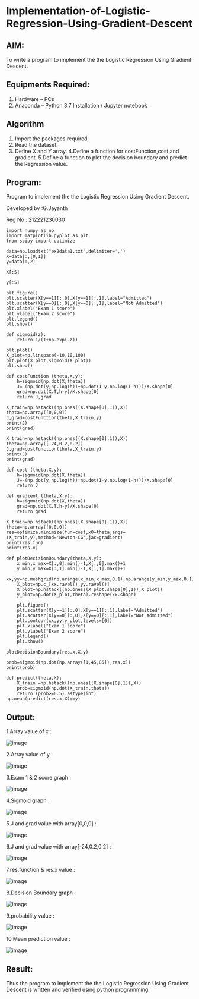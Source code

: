 # Implementation-of-Logistic-Regression-Using-Gradient-Descent

## AIM:
To write a program to implement the the Logistic Regression Using Gradient Descent.
## Equipments Required:
1. Hardware – PCs
2. Anaconda – Python 3.7 Installation / Jupyter notebook

## Algorithm
1. Import the packages required.
2. Read the dataset.
3. Define X and Y array.
4.Define a function for costFunction,cost and gradient.
5.Define a function to plot the decision boundary and predict the Regression value.
## Program:
Program to implement the the Logistic Regression Using Gradient Descent.

Developed by :G.Jayanth

Reg No : 212221230030
```
import numpy as np
import matplotlib.pyplot as plt
from scipy import optimize

data=np.loadtxt("ex2data1.txt",delimiter=',')
X=data[:,[0,1]]
y=data[:,2]

X[:5]

y[:5]

plt.figure()
plt.scatter(X[y==1][:,0],X[y==1][:,1],label="Admitted")
plt.scatter(X[y==0][:,0],X[y==0][:,1],label="Not Admitted")
plt.xlabel("Exam 1 score")
plt.ylabel("Exam 2 score")
plt.legend()
plt.show()

def sigmoid(z):
    return 1/(1+np.exp(-z))

plt.plot()
X_plot=np.linspace(-10,10,100)
plt.plot(X_plot,sigmoid(X_plot))
plt.show()

def costFunction (theta,X,y):
    h=sigmoid(np.dot(X,theta))
    J=-(np.dot(y,np.log(h))+np.dot(1-y,np.log(1-h)))/X.shape[0]
    grad=np.dot(X.T,h-y)/X.shape[0]
    return J,grad

X_train=np.hstack((np.ones((X.shape[0],1)),X))
theta=np.array([0,0,0])
J,grad=costFunction(theta,X_train,y)
print(J)
print(grad)

X_train=np.hstack((np.ones((X.shape[0],1)),X))
theta=np.array([-24,0.2,0.2])
J,grad=costFunction(theta,X_train,y)
print(J)
print(grad)

def cost (theta,X,y):
    h=sigmoid(np.dot(X,theta))
    J=-(np.dot(y,np.log(h))+np.dot(1-y,np.log(1-h)))/X.shape[0]
    return J

def gradient (theta,X,y):
    h=sigmoid(np.dot(X,theta))
    grad=np.dot(X.T,h-y)/X.shape[0]
    return grad

X_train=np.hstack((np.ones((X.shape[0],1)),X))
theta=np.array([0,0,0])
res=optimize.minimize(fun=cost,x0=theta,args=(X_train,y),method='Newton-CG',jac=gradient)
print(res.fun)
print(res.x)

def plotDecisionBoundary(theta,X,y):
    x_min,x_max=X[:,0].min()-1,X[:,0].max()+1
    y_min,y_max=X[:,1].min()-1,X[:,1].max()+1
    xx,yy=np.meshgrid(np.arange(x_min,x_max,0.1),np.arange(y_min,y_max,0.1))
    X_plot=np.c_[xx.ravel(),yy.ravel()]
    X_plot=np.hstack((np.ones((X_plot.shape[0],1)),X_plot))
    y_plot=np.dot(X_plot,theta).reshape(xx.shape)
    
    plt.figure()
    plt.scatter(X[y==1][:,0],X[y==1][:,1],label="Admitted")
    plt.scatter(X[y==0][:,0],X[y==0][:,1],label="Not Admitted")
    plt.contour(xx,yy,y_plot,levels=[0])
    plt.xlabel("Exam 1 score")
    plt.ylabel("Exam 2 score")
    plt.legend()
    plt.show()

plotDecisionBoundary(res.x,X,y)

prob=sigmoid(np.dot(np.array([1,45,85]),res.x))
print(prob)

def predict(theta,X):
    X_train =np.hstack((np.ones((X.shape[0],1)),X))
    prob=sigmoid(np.dot(X_train,theta))
    return (prob>=0.5).astype(int)
np.mean(predict(res.x,X)==y)
```
## Output:
1.Array value of x :

![image](https://user-images.githubusercontent.com/94836154/233408486-c5f0f4f0-2d14-4f07-9371-59ca4dd143f5.png)

2.Array value of y :

![image](https://user-images.githubusercontent.com/94836154/233408671-0c1049df-b1ff-4841-b9b7-24e4b2807e36.png)

3.Exam 1 & 2 score graph :

![image](https://user-images.githubusercontent.com/94836154/233408756-f337a328-7cf5-4339-a1d1-e88a6c52e884.png)

4.Sigmoid graph :

![image](https://user-images.githubusercontent.com/94836154/233408940-255740e9-b302-4491-97c1-1a1b01048b44.png)

5.J and grad value with array[0,0,0] :

![image](https://user-images.githubusercontent.com/94836154/233409092-4cd93df2-0fd5-4445-a782-b1cb84de22f8.png)

6.J and grad value with array[-24,0.2,0.2] :

![image](https://user-images.githubusercontent.com/94836154/233409233-809dd6e3-f9dc-4957-bede-7b2fa7f59afa.png)

7.res.function & res.x value :

![image](https://user-images.githubusercontent.com/94836154/233409354-6ded5ad8-c4d9-4de4-94b0-cd3b3cd61e35.png)

8.Decision Boundary graph :

![image](https://user-images.githubusercontent.com/94836154/233409504-4d0a4c34-e01b-45bd-bc80-12aff74f437b.png)

9.probability value :

![image](https://user-images.githubusercontent.com/94836154/233409652-9d844061-2942-45e9-9e65-c55188e83eb2.png)

10.Mean prediction value :

![image](https://user-images.githubusercontent.com/94836154/233409791-33791e1f-a17d-442f-b128-b1aa1800358c.png)

## Result:
Thus the program to implement the the Logistic Regression Using Gradient Descent is written and verified using python programming.
